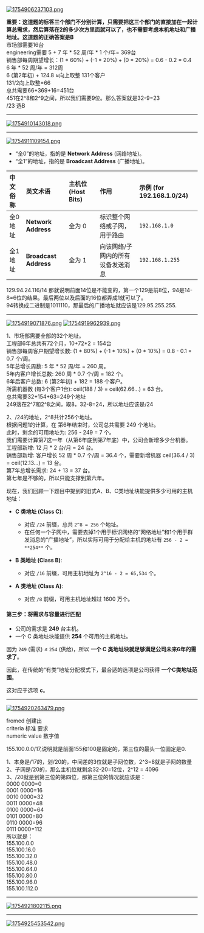 [![1754906237103.png](https://youke1.picui.cn/s1/2025/08/11/6899be6e029cc.png)](https://youke1.picui.cn/s1/2025/08/11/6899be6e029cc.png)

**重要：这道题的标答三个部门不分别计算，只需要把这三个部门的直接加在一起计算总需求，然后算落在2的多少次方里面就可以了，也不需要考虑本机地址和广播地址。这道题的正确答案是B**  
市场部需要16台  
engineering需要 5 + 7 年 * 52 周/年 * 1 个/年= 369台  
销售部每周期望增长：(1 * 60%) + (-1 * 20%) + (0 * 20%) = 0.6 - 0.2 = 0.4  
6 年 * 52 周/年 = 312周  
6 (第2年初) + 124.8 ≈向上取整 131个客户  
131/2向上取整=66  
总共需要66+369+16=451台  
451在2^8和2^9之间，所以我们需要9位。那么答案就是32-9=23  
/23 选B  

---

[![1754910143018.png](https://youke1.picui.cn/s1/2025/08/11/6899cdafa5de8.png)](https://youke1.picui.cn/s1/2025/08/11/6899cdafa5de8.png)

---

[![1754911109154.png](https://youke1.picui.cn/s1/2025/08/11/6899d176b11ea.png)](https://youke1.picui.cn/s1/2025/08/11/6899d176b11ea.png)

* “全0”的地址，指的是 **Network Address** (网络地址)。
* “全1”的地址，指的是 **Broadcast Address** (广播地址)。

| 中文俗称 | **英文术语** | 主机位 (Host Bits) | 作用 | 示例 (for 192.168.1.0/24) |
| :--- | :--- | :--- | :--- | :--- |
| 全0地址 | **Network Address** | 全为 0 | 标识整个网络或子网，用于路由 | `192.168.1.0` |
| 全1地址 | **Broadcast Address** | 全为 1 | 向该网络/子网内的所有设备发送消息 | `192.168.1.255` |

129.94.24.116/14  那就说明前面14位是不能变的，第一个129是前8位，94是14-8=6位的结果。最后两位以及后面的16位都弄成1就可以了。  
94转换成二进制是1011110，那最后的广播地址就应该是129.95.255.255.  

---

[![1754919071876.png](https://youke1.picui.cn/s1/2025/08/11/6899f0901b6b7.png)](https://youke1.picui.cn/s1/2025/08/11/6899f0901b6b7.png)
[![1754919962939.png](https://youke1.picui.cn/s1/2025/08/11/6899f40b71e88.png)](https://youke1.picui.cn/s1/2025/08/11/6899f40b71e88.png)

1、市场部需要全部的32个地址。  
工程部6年总共有72个月，10+72*2 = 154台  
销售部每周客户期望增长数: (1 * 80%) + (-1 * 10%) + (0 * 10%) = 0.8 - 0.1 = 0.7 个/周。  
5年总增长周数: 5 年 * 52 周/年 = 260 周。  
5年内客户增长总数: 260 周 * 0.7 个/周 = 182 个。  
6年后客户总数: 6 (第2年初) + 182 = 188 个客户。  
所需机器数 (每3个客户1台): ceil(188 / 3) = ceil(62.66...) = 63 台。  
总共需要32+154+63=249个地址  
249落在2^7和2^8之间，取8，32-8=24，所以地址应该是/24  

2、/24的地址，2^8共计256个地址。  
根据问题1的计算，在 第6年结束时，公司总共需要 249 个地址。  
此时，剩余的可用地址为: 256 - 249 = 7 个。  
我们需要计算第7这一年（从第6年底到第7年底）中，公司会新增多少台机器。  
工程部新增: 12 月 * 2 台/月 = 24 台。  
销售部新增: 客户增长 52 周 * 0.7 个/周 = 36.4 个，需要新增机器 ceil(36.4 / 3) = ceil(12.13...) = 13 台。  
第7年总增长需求: 24 + 13 = 37 台。  
第七年是不够的，所以只能支撑到第六年。  


现在，我们回顾一下题目中提到的旧式A、B、C类地址块能提供多少可用的主机地址：

* **C 类地址 (Class C)**:
    * 对应 `/24` 前缀，总共 `2^8 = 256` 个地址。
    * 在任何一个子网中，需要去掉1个用于标识网络的“网络地址”和1个用于群发消息的“广播地址”，所以实际可用于分配给主机的地址有 `256 - 2 = **254**` 个。

* **B 类地址 (Class B)**:
    * 对应 `/16` 前缀，可用主机地址为 `2^16 - 2 = 65,534` 个。

* **A 类地址 (Class A)**:
    * 对应 `/8` 前缀，可用主机地址超过 1600 万个。

#### **第三步：将需求与容量进行匹配**

* 公司的需求是 **249** 台主机。
* 一个 C 类地址块能提供 **254** 个可用的主机地址。

因为 `249` (需求) ≤ `254` (供给)，所以 **一个 C 类地址块就足够满足公司未来6年的需求了**。

因此，在传统的“有类”地址分配模式下，最合适的选项是公司获得 **一个C类地址范围**。

这对应于选项 **c**。

---

[![1754920263479.png](https://youke1.picui.cn/s1/2025/08/11/6899f5379da84.png)](https://youke1.picui.cn/s1/2025/08/11/6899f5379da84.png)

fromed 创建出  
criteria 标准 要求  
numeric value 数字值  

155.100.0.0/17,说明就是前面155和100是固定的，第三位的最头一位固定是0.

1、本身是/17的，划/20的，中间差的3位就是子网位数，2^3=8就是子网的数量  
2、子网是/20的，那么主机位就剩余32-20=12位，2^12 = 4096  
3、/20就是到第三位的第四位，那第三位的情况就应该是：  
0000 0000=0   
0001 0000=16  
0010 0000=32  
0011 0000=48  
0100 0000=64  
0101 0000=80  
0110 0000=96  
0111 0000=112  
所以就是：  
155.100.0.0  
155.100.16.0  
155.100.32.0  
155.100.48.0  
155.100.64.0  
155.100.80.0  
155.100.96.0  
155.100.112.0

---

[![1754921802115.png](https://youke1.picui.cn/s1/2025/08/11/6899fb3bb9bc2.png)](https://youke1.picui.cn/s1/2025/08/11/6899fb3bb9bc2.png)

---

[![1754925453542.png](https://youke1.picui.cn/s1/2025/08/11/689a097eb11b6.png)](https://youke1.picui.cn/s1/2025/08/11/689a097eb11b6.png)

